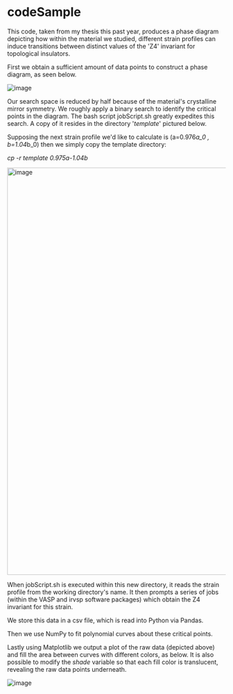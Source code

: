 # codeSample
This code, taken from my thesis this past year, produces a phase diagram depicting how within the material we studied, different 
strain profiles can induce transitions between distinct values of the 'Z4' invariant for topological insulators.

First we obtain a sufficient amount of data points to construct a phase diagram, as seen below. 

![image](https://github.com/iAmTheWalrusOperator/codeSample/assets/123112044/525004a2-f91d-487a-85ab-72f046440fcd)


Our search space is reduced by half because of the material's crystalline mirror symmetry.
We roughly apply a binary search to identify the critical points in the diagram. 
The bash script jobScript.sh greatly expedites this search. A copy of it resides in the directory '_template_' pictured below.

Supposing the next strain profile we'd like to calculate is (a=0.976*a_0 , b=1.04*b_0) then we simply copy the template directory:

_cp -r template 0.975a-1.04b_

<img width="937" alt="image" src="https://github.com/iAmTheWalrusOperator/codeSample/assets/123112044/61a8664b-4d76-4a26-b327-3daf26afcc08">

When jobScript.sh is executed within this new directory, it reads the strain profile from the working directory's name.
It then prompts a series of jobs (within the VASP and irvsp software packages) which obtain the Z4 invariant for this strain.

We store this data in a csv file, which is read into Python via Pandas.

Then we use NumPy to fit polynomial curves about these critical points.

Lastly using Matplotlib we output a plot of the raw data (depicted above) and fill the area between curves with different colors, as below.
It is also possible to modify the _shade_ variable so that each fill color is translucent, revealing the raw data points underneath. 

![image](https://github.com/iAmTheWalrusOperator/codeSample/assets/123112044/9f69e32b-4dda-40aa-b757-132aba9fbd3c)

